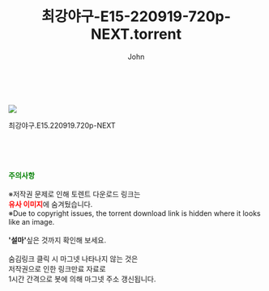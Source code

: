 ﻿---
layout: post
title:  "    최강야구-E15-220919-720p-NEXT.torrent"
author: John
categories: [ TV ]
tags: [  ]
image: https://torrentrj54.com/uploadfile/full/76618b5cc808c537a1ed0dd8c139e7cd81d12cf9.jpg 
description: "    최강야구-E15-220919-720p-NEXT torrent 정보 공유"
toc: true
toc_sticky: true
---

<br>
<p><img src="https://torrentrj54.com/uploadfile/full/76618b5cc808c537a1ed0dd8c139e7cd81d12cf9.jpg"/></p>
 최강야구.E15.220919.720p-NEXT  
    
<br><br><br>
<p data-ke-size="size16"><b><span style="color: green;">주의사항</span></b><br /><br />※저작권 문제로 인해 토렌트 다운로드 링크는<br /><b><span style="color: red;">유사 이미지</span></b>에 숨겨뒀습니다.<br />※Due to copyright issues, the torrent download link is hidden where it looks like an image.<br /><br /><b>'설마'</b>싶은 것까지 확인해 보세요.<br /><br />숨김링크 클릭 시 마그넷 나타나지 않는 것은<br />저작권으로 인한 링크만료 자료로<br />1시간 간격으로 봇에 의해 마그넷 주소 갱신됩니다.</p>
